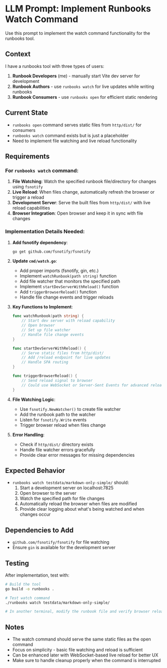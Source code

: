 # LLM Prompt: Implement Runbooks Watch Command

Use this prompt to implement the watch command functionality for the runbooks tool.

## Context

I have a runbooks tool with three types of users:

1. **Runbook Developers** (me) - manually start Vite dev server for development
2. **Runbook Authors** - use `runbooks watch` for live updates while writing runbooks
3. **Runbook Consumers** - use `runbooks open` for efficient static rendering

## Current State

- `runbooks open` command serves static files from `http/dist/` for consumers
- `runbooks watch` command exists but is just a placeholder
- Need to implement file watching and live reload functionality

## Requirements

### For `runbooks watch` command:
1. **File Watching**: Watch the specified runbook file/directory for changes using `fsnotify`
2. **Live Reload**: When files change, automatically refresh the browser or trigger a reload
3. **Development Server**: Serve the built files from `http/dist/` with live reload capabilities
4. **Browser Integration**: Open browser and keep it in sync with file changes

### Implementation Details Needed:

1. **Add fsnotify dependency**:
   ```bash
   go get github.com/fsnotify/fsnotify
   ```

2. **Update `cmd/watch.go`**:
   - Add proper imports (fsnotify, gin, etc.)
   - Implement `watchRunbook(path string)` function
   - Add file watcher that monitors the specified path
   - Implement `startDevServerWithReload()` function
   - Add `triggerBrowserReload()` function
   - Handle file change events and trigger reloads

3. **Key Functions to Implement**:
   ```go
   func watchRunbook(path string) {
       // Start dev server with reload capability
       // Open browser
       // Set up file watcher
       // Handle file change events
   }
   
   func startDevServerWithReload() {
       // Serve static files from http/dist/
       // Add /reload endpoint for live updates
       // Handle SPA routing
   }
   
   func triggerBrowserReload() {
       // Send reload signal to browser
       // Could use WebSocket or Server-Sent Events for advanced reload
   }
   ```

4. **File Watching Logic**:
   - Use `fsnotify.NewWatcher()` to create file watcher
   - Add the runbook path to the watcher
   - Listen for `fsnotify.Write` events
   - Trigger browser reload when files change

5. **Error Handling**:
   - Check if `http/dist/` directory exists
   - Handle file watcher errors gracefully
   - Provide clear error messages for missing dependencies

## Expected Behavior

- `runbooks watch testdata/markdown-only-simple/` should:
  1. Start a development server on localhost:7825
  2. Open browser to the server
  3. Watch the specified path for file changes
  4. Automatically reload the browser when files are modified
  5. Provide clear logging about what's being watched and when changes occur

## Dependencies to Add

- `github.com/fsnotify/fsnotify` for file watching
- Ensure `gin` is available for the development server

## Testing

After implementation, test with:
```bash
# Build the tool
go build -o runbooks .

# Test watch command
./runbooks watch testdata/markdown-only-simple/

# In another terminal, modify the runbook file and verify browser reloads
```

## Notes

- The watch command should serve the same static files as the open command
- Focus on simplicity - basic file watching and reload is sufficient
- Can be enhanced later with WebSocket-based live reload for better UX
- Make sure to handle cleanup properly when the command is interrupted
